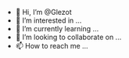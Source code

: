 - 👋 Hi, I’m @Glezot
- 👀 I’m interested in ...
- 🌱 I’m currently learning ...
- 💞️ I’m looking to collaborate on ...
- 📫 How to reach me ...

<!---
Glezot/Glezot is a ✨ special ✨ repository because its `README.md` (this file) appears on your GitHub profile.
You can click the Preview link to take a look at your changes.
--->
